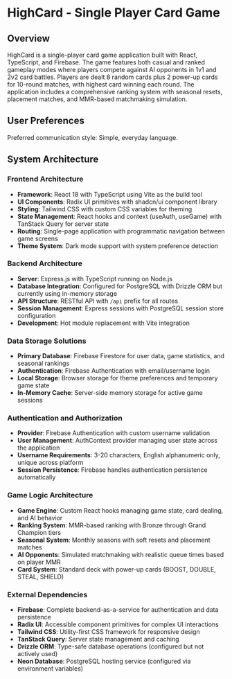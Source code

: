 # HighCard - Single Player Card Game

## Overview

HighCard is a single-player card game application built with React, TypeScript, and Firebase. The game features both casual and ranked gameplay modes where players compete against AI opponents in 1v1 and 2v2 card battles. Players are dealt 8 random cards plus 2 power-up cards for 10-round matches, with highest card winning each round. The application includes a comprehensive ranking system with seasonal resets, placement matches, and MMR-based matchmaking simulation.

## User Preferences

Preferred communication style: Simple, everyday language.

## System Architecture

### Frontend Architecture
- **Framework**: React 18 with TypeScript using Vite as the build tool
- **UI Components**: Radix UI primitives with shadcn/ui component library
- **Styling**: Tailwind CSS with custom CSS variables for theming
- **State Management**: React hooks and context (useAuth, useGame) with TanStack Query for server state
- **Routing**: Single-page application with programmatic navigation between game screens
- **Theme System**: Dark mode support with system preference detection

### Backend Architecture
- **Server**: Express.js with TypeScript running on Node.js
- **Database Integration**: Configured for PostgreSQL with Drizzle ORM but currently using in-memory storage
- **API Structure**: RESTful API with `/api` prefix for all routes
- **Session Management**: Express sessions with PostgreSQL session store configuration
- **Development**: Hot module replacement with Vite integration

### Data Storage Solutions
- **Primary Database**: Firebase Firestore for user data, game statistics, and seasonal rankings
- **Authentication**: Firebase Authentication with email/username login
- **Local Storage**: Browser storage for theme preferences and temporary game state
- **In-Memory Cache**: Server-side memory storage for active game sessions

### Authentication and Authorization
- **Provider**: Firebase Authentication with custom username validation
- **User Management**: AuthContext provider managing user state across the application
- **Username Requirements**: 3-20 characters, English alphanumeric only, unique across platform
- **Session Persistence**: Firebase handles authentication persistence automatically

### Game Logic Architecture
- **Game Engine**: Custom React hooks managing game state, card dealing, and AI behavior
- **Ranking System**: MMR-based ranking with Bronze through Grand Champion tiers
- **Seasonal System**: Monthly seasons with soft resets and placement matches
- **AI Opponents**: Simulated matchmaking with realistic queue times based on player MMR
- **Card System**: Standard deck with power-up cards (BOOST, DOUBLE, STEAL, SHIELD)

### External Dependencies
- **Firebase**: Complete backend-as-a-service for authentication and data persistence
- **Radix UI**: Accessible component primitives for complex UI interactions
- **Tailwind CSS**: Utility-first CSS framework for responsive design
- **TanStack Query**: Server state management and caching
- **Drizzle ORM**: Type-safe database operations (configured but not actively used)
- **Neon Database**: PostgreSQL hosting service (configured via environment variables)